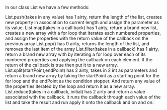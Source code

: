 In our class List we have a few methods:

List.push(takes in any value) has 1 airty, return the length of the list, creates new property in association to current length and assign the parameter as its value.
List.map(takes in a call back) has 1 airty, return a brand new list, creates a new array with a for loop that iterates each numbered properties, and assign the properties with the return value of the callback on the previous array
List.pop() has 0 airty, returns the length of the list, and removes the last item of the array
List.filter(takes in a callback) has 1 airty, return a brand new array with by iterating a for loop over each of its numbered properties and applying the callback on each element. If the return of the callback is true then put it to a new array.
List.split(startPoint,endPoint) has 2 airty, takes in 2 int as parameters and return a brand new array by taking the startPoint as a starting point for the for loop and the endPoint as the condition stopper. And return any value of the properties iterated by the loop and return it as a new array.
List.reduce(takes in a callback, initial) has 2 airty and return a value associated with the callback. It runs the callback through each value of the list and take the result and run apply it onto the callback and on and on.
